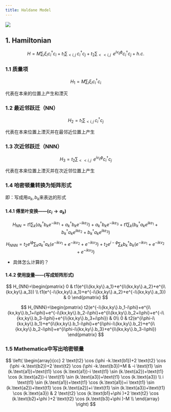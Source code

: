 ```yaml
---
title: Haldane Model
---
```

![](https://images.unsplash.com/photo-1571757767119-68b8dbed8c97?q=80&w=2670&auto=format&fit=crop&ixlib=rb-4.0.3&ixid=M3wxMjA3fDB8MHxwaG90by1wYWdlfHx8fGVufDB8fHx8fA%3D%3D)

## 1. Hamiltonian

$$H=M\sum_i\xi_ic_i^{\dagger}c_i+t_1\sum_{<i,j\>}c_i^\dagger c_j+t_2\sum_{<<i,j\>\>}e^{iv_{ij}\phi}c_i^\dagger c_j+h.c.$$

<!--在mkdocs中，<>中的反括号前需要加\，且每一个都要加-->

### 1.1 质量项

$$
H_1=M\sum_i\xi_i c_i^\dagger c_i
$$

代表在本来的位置上产生和湮灭

### 1.2 最近邻跃迁（NN）

$$
H_2=t_1\sum_{<i,j\>}c_i^\dagger c_j
$$

代表在本来位置上湮灭并在最邻近位置上产生

### 1.3 次近邻跃迁（NNN）

$$
H_3=t_2\sum_{<<i,j\>\>}e^{iv_{ij}\phi}c_i^\dagger c_j
$$

代表在本来位置上湮灭并在次近邻位置上产生

### 1.4 哈密顿量转换为矩阵形式

即：写成用$a_k,b_k$来表达的形式

#### 1.4.1 傅里叶变换——($c_i \rightarrow a_k$)

$$
H_{NN}=t1\sum_k(a_k^\dagger b_k e^{-ike_1}+a_k^\dagger b_k e^{-ike_2})+a_k^\dagger b_k e^{-ike_3}+t1\sum_{k}(b_k^\dagger a_k e^{ike_1}+b_k^\dagger a_k e^{ike_2}+b_k^\dagger a_k e^{ike_3})
$$

$$
H_{NNN}=t_2e^{i\phi}\sum_k a_k^\dagger a_k(e^{-ikv_1}+e^{-ikv_2}+e^{-ikv_3})+t_2e^{i-\phi}\sum_k b_k^\dagger b_k(e^{-ikv_1}+e^{-ikv_2}+e^{-ikv_3})
$$

* 具体怎么计算的？

#### 1.4.2 使用旋量——(写成矩阵形式)

$$
H_{NN}=\begin{pmatrix}
0 & t1(e^{i\{kx,ky\}.a_1}+e^{i\{kx,ky\}.a_2}+e^{i\{kx,ky\}.a_3}) \\
t1(e^{-i\{kx,ky\}.a_1}+e^{-i\{kx,ky\}.a_2}+e^{-i\{kx,ky\}.a_3}) & 0
\end{pmatrix}
$$

$$
H_{NNN}=\begin{pmatrix}
t2(e^{-i\{kx,ky\}.b_1-i\phi}+e^{i\{kx,ky\}.b_1+i\phi}+e^{-i\{kx,ky\}.b_2-i\phi}+e^{i\{kx,ky\}.b_2+i\phi}+e^{-i\{kx,ky\}.b_3-i\phi}+e^{i\{kx,ky\}.b_3+i\phi}) & 0\\
0 & t2(e^{i\phi-i\{kx,ky\}.b_1}+e^{i\{kx,ky\}.b_1-i\phi}+e^{i\phi-i\{kx,ky\}.b_2}+e^{i\{kx,ky\}.b_2-i\phi}+e^{i\phi-i\{kx,ky\}.b_3}+e^{i\{kx,ky\}.b_3-i\phi})
\end{pmatrix}
$$

### 1.5 Mathematica中写出哈密顿量



$$
\left(
\begin{array}{cc}
 2 \text{t2} \cos (\phi -k.\text{b1})+2 \text{t2} \cos (\phi -k.\text{b2})+2 \text{t2} \cos (\phi -k.\text{b3})+M & -i \text{t1} \sin (k.\text{a1})+\text{t1} \cos (k.\text{a1})-i \text{t1} \sin (k.\text{a2})+\text{t1} \cos (k.\text{a2})-i \text{t1} \sin (k.\text{a3})+\text{t1} \cos (k.\text{a3}) \\
 i \text{t1} \sin (k.\text{a1})+\text{t1} \cos (k.\text{a1})+i \text{t1} \sin (k.\text{a2})+\text{t1} \cos (k.\text{a2})+i \text{t1} \sin (k.\text{a3})+\text{t1} \cos (k.\text{a3}) & 2 \text{t2} \cos (k.\text{b1}+\phi )+2 \text{t2} \cos (k.\text{b2}+\phi )+2 \text{t2} \cos (k.\text{b3}+\phi )-M \\
\end{array}
\right)
$$